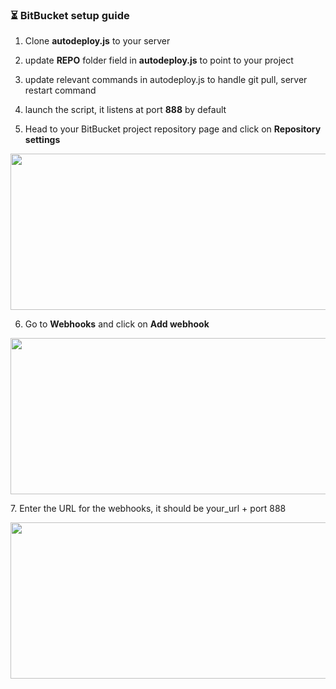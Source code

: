### ⏳ BitBucket setup guide

1. Clone **autodeploy.js** to your server
2. update **REPO** folder field in **autodeploy.js** to point to your project
3. update relevant commands in autodeploy.js to handle git pull, server restart command
4. launch the script, it listens at port **888** by default

5. Head to your BitBucket project repository page and click on **Repository settings**
<p align="right">
  <a href="https://warriorcode.xyz/images/github_hooks.png">
    <img src="https://warriorcode.xyz/images/opensource/chainsaw/bitbucket_setup_one.png" width="1000px" height="250px" alt="Chainsaw logo" />
  </a>
</p>

6. Go to **Webhooks** and click on **Add webhook**
<p align="right">
  <a href="https://warriorcode.xyz/images/github_hooks.png">
    <img src="https://warriorcode.xyz/images/opensource/chainsaw/bitbucket_setup_two.png" width="1000px" height="250px" alt="Chainsaw logo" />
  </a>
</p>
7. Enter the URL for the webhooks, it should be your_url + port 888
<p align="right">
  <a href="https://warriorcode.xyz/images/github_hooks.png">
    <img src="https://warriorcode.xyz/images/opensource/chainsaw/bitbucket_setup_three.png" width="1000px" height="250px" alt="Chainsaw logo" />
  </a>
</p>